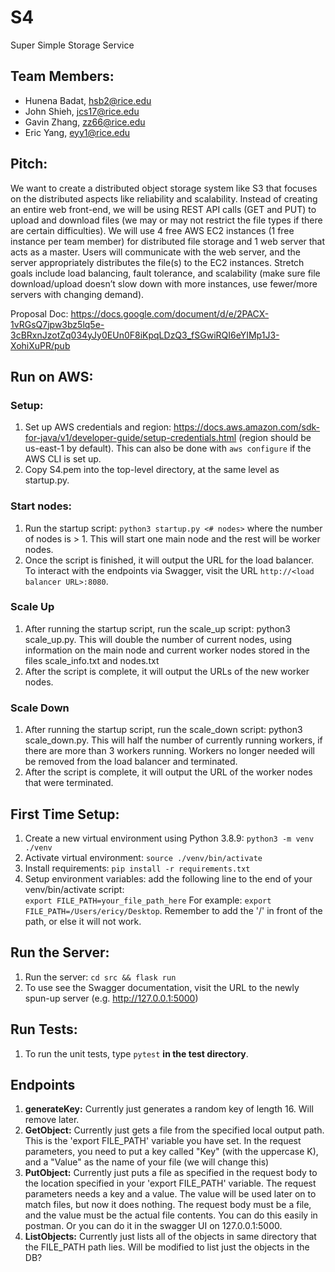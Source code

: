 # S4

Super Simple Storage Service

## Team Members:

- Hunena Badat, hsb2@rice.edu
- John Shieh, jcs17@rice.edu
- Gavin Zhang, zz66@rice.edu
- Eric Yang, eyy1@rice.edu

## Pitch:

We want to create a distributed object storage system like S3 that focuses on the distributed aspects like reliability and scalability. Instead of creating an entire web front-end, we will be using REST API calls (GET and PUT) to upload and download files (we may or may not restrict the file types if there are certain difficulties). We will use 4 free AWS EC2 instances (1 free instance per team member) for distributed file storage and 1 web server that acts as a master. Users will communicate with the web server, and the server appropriately distributes the file(s) to the EC2 instances. Stretch goals include load balancing, fault tolerance, and scalability (make sure file download/upload doesn’t slow down with more instances, use fewer/more servers with changing demand).

Proposal Doc: https://docs.google.com/document/d/e/2PACX-1vRGsQ7jpw3bz5lq5e-3cBRxnJzotZq034yJy0EUn0F8iKpqLDzQ3_fSGwiRQI6eYIMp1J3-XohiXuPR/pub

## Run on AWS:
### Setup:
1. Set up AWS credentials and region: https://docs.aws.amazon.com/sdk-for-java/v1/developer-guide/setup-credentials.html (region should be us-east-1 by default). This can also be done with `aws configure` if the AWS CLI is set up.
2. Copy S4.pem into the top-level directory, at the same level as startup.py.
### Start nodes:
1. Run the startup script: `python3 startup.py <# nodes>` where the number of nodes is > 1. This will start one main node and the rest will be worker nodes.
2. Once the script is finished, it will output the URL for the load balancer. To interact with the endpoints via Swagger, visit the URL `http://<load balancer URL>:8080`.
### Scale Up
1. After running the startup script, run the scale_up script: python3 scale_up.py. This will double the number of current nodes, using information on the main node and current worker nodes stored in the files scale_info.txt and nodes.txt
2. After the script is complete, it will output the URLs of the new worker nodes.
### Scale Down
1. After running the startup script, run the scale_down script: python3 scale_down.py. This will half the number of currently running workers, if there are more than 3 workers running. Workers no longer needed will be removed from the load balancer and terminated.
2. After the script is complete, it will output the URL of the worker nodes that were terminated.

## First Time Setup:

1. Create a new virtual environment using Python 3.8.9:
   `python3 -m venv ./venv`
2. Activate virtual environment:
   `source ./venv/bin/activate`
3. Install requirements:
   `pip install -r requirements.txt`
4. Setup environment variables:
   add the following line to the end of your venv/bin/activate script: <br>
   `export FILE_PATH=your_file_path_here`
   For example:
   `export FILE_PATH=/Users/ericy/Desktop`. Remember to add the '/' in front of the path, or else it will not work.

## Run the Server:

1. Run the server: `cd src && flask run`
2. To use see the Swagger documentation, visit the URL to the newly spun-up server (e.g. http://127.0.0.1:5000)

## Run Tests:

1. To run the unit tests, type `pytest` **in the test directory**.

## Endpoints
1. **generateKey:** Currently just generates a random key of length 16. Will remove later.
2. **GetObject:** Currently just gets a file from the specified local output path. This is the 
'export FILE_PATH' variable you have set. In the request parameters, you need to put a key called "Key" (with the uppercase K), and a "Value" as the name of your file (we will change this)
3. **PutObject:** Currently just puts a file as specified in the request body to the location specified in your 'export FILE_PATH' variable. The request parameters needs a key and a value. The value will be used later on to match files, but now it does nothing. The request body must be a file, and the value must be the actual file contents. You can do this easily in postman. Or you can do it in the swagger UI on 127.0.0.1:5000.
4. **ListObjects:** Currently just lists all of the objects in same directory that the FILE_PATH path lies. Will be modified to list just the objects in the DB? 
